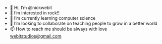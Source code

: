 - 👋 Hi, I’m @nickwebit
- 👀 I’m interested in rock!!
- 🌱 I’m currently learning computer science
- 💞️ I’m looking to collaborate on teaching people to grow in a better world
- 📫 How to reach me should be always with love webitstudios@gmail.com

<!---
nickwebit/nickwebit is a ✨ special ✨ repository because its `README.md` (this file) appears on your GitHub profile.
You can click the Preview link to take a look at your changes.
--->
